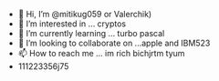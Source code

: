 - 👋 Hi, I’m @mitikug059 or Valerchik)
- 👀 I’m interested in ... cryptos
- 🌱 I’m currently learning ... turbo pascal
- 💞️ I’m looking to collaborate on ...apple and IBM523
- 📫 How to reach me ... im rich bichjrtm tyum
- 111223356j75

<!---
mitikug059/mitikug059 is a ✨ special ✨ repository because its `README.md` (this file) appears on your GitHub profile.
You can click the Preview link to take a look at your changes.
--->
